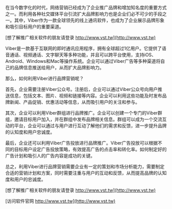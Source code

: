 在当今数字化的时代，网络营销已经成为了企业推广品牌和增加知名度的重要方式之一。而利用各种社交媒体平台引流扩大品牌影响力也是企业们必不可少的手段之一。其中，Viber作为一款全球领先的线上通讯软件，也成为了企业展示品牌形象和吸引目标用户的重要渠道。

[想了解推广相关软件的朋友请登录 http://www.vst.tw](http://www.vst.tw)

Viber是一款基于互联网的即时通讯应用程序，拥有全球超过1亿用户。它提供了语音通话、视频通话、文字聊天等多种功能，并且可以跨平台使用，支持iOS、Android、Windows和Mac等操作系统。企业可以通过Viber广告等多种渠道将自己的品牌信息推送给用户，从而扩大品牌影响力。

那么，如何利用Viber进行品牌营销呢？

首先，企业需要注册Viber公众号。注册后，企业可以通过Viber公众号向用户推送信息，包括文本、图片、视频和链接等内容。企业可以利用这些功能及时发布品牌新闻、产品促销、优惠活动等信息，从而吸引用户的关注和参与。

其次，企业可以利用Viber群组进行品牌推广。企业可以创建一个专门的Viber群组，邀请目标用户加入，并在群组中发布品牌相关信息。群组可以成为一个交流互动的平台，企业可以通过与用户进行互动了解他们的需求和反馈，进一步提升品牌的认知度和用户忠诚度。

最后，企业还可以利用Viber广告投放进行品牌推广。Viber广告投放可以根据不同的目标用户设定广告投放策略，有效提高广告的点击率和转化率。如何制定好的广告计划和吸引人的广告内容是成功的关键。

总之，利用Viber进行品牌营销需要企业有一定的策划和市场分析能力，需要制定合适的营销计划和方案，同时需要注重与用户的互动和反馈，从而提高品牌的认知度和用户的忠诚度。

[想了解推广相关软件的朋友请登录 http://www.vst.tw](http://www.vst.tw)


[访问软件官网 http://www.vst.tw](http://www.vst.tw)
